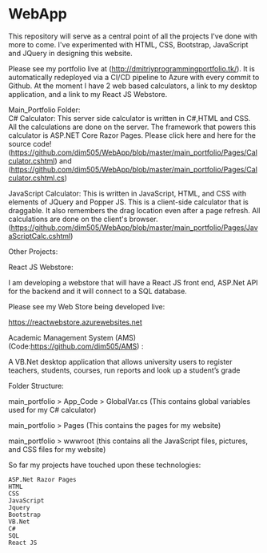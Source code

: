 # WebApp
This repository will serve as a central point of all the projects I've done with more to come. I've experimented with HTML, CSS, Bootstrap, JavaScript  and JQuery in designing this website. 

Please see my portfolio live at (http://dmitriyprogrammingportfolio.tk/). It is automatically redeployed via a CI/CD pipeline to Azure with every commit to Github. 
At the moment I have 2 web based calculators, a link to my desktop application, and a link to my React JS Webstore.

Main_Portfolio Folder:  
C# Calculator:
This server side calculator is written in C#,HTML and CSS. All the calculations are done on the server. The framework that powers this calculator is ASP.NET Core Razor Pages. Please click here and here for the source code!(https://github.com/dim505/WebApp/blob/master/main_portfolio/Pages/Calculator.cshtml) and (https://github.com/dim505/WebApp/blob/master/main_portfolio/Pages/Calculator.cshtml.cs)

JavaScript Calculator:
This is written in JavaScript, HTML, and CSS with elements of JQuery and Popper JS. This is a client-side calculator that is draggable. It also remembers the drag location even after a page refresh. All calculations are done on the client's browser. (https://github.com/dim505/WebApp/blob/master/main_portfolio/Pages/JavaScriptCalc.cshtml)

Other Projects:

React JS Webstore:

I am developing a webstore that will have a React JS front end, ASP.Net API for the backend and it will connect to a SQL database.

Please see my Web Store being developed live:

https://reactwebstore.azurewebsites.net


Academic Management System (AMS) (Code:https://github.com/dim505/AMS) :

A VB.Net desktop application that allows university users to register teachers, students, courses, run reports and look up a student’s grade

Folder Structure:

main_portfolio > App_Code > GlobalVar.cs (This contains global variables used for my C# calculator)

main_portfolio > Pages (This contains the pages for my website)

main_portfolio > wwwroot (this contains all the JavaScript files, pictures, and CSS files for my website)

So far my projects have touched upon these technologies:

    ASP.Net Razor Pages
    HTML
    CSS
    JavaScript
    Jquery
    Bootstrap
    VB.Net
    C#
    SQL
	React JS
	
	
